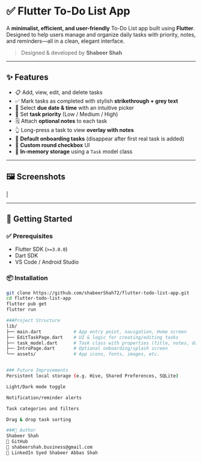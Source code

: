# ✅ Flutter To-Do List App

A **minimalist, efficient, and user-friendly** To-Do List app built using **Flutter**. Designed to help users manage and organize daily tasks with priority, notes, and reminders—all in a clean, elegant interface.

> Designed & developed by **Shabeer Shah**

---

## ✨ Features

- 📋 Add, view, edit, and delete tasks
- ✅ Mark tasks as completed with stylish **strikethrough + grey text**
- 📆 Select **due date & time** with an intuitive picker
- 🔺 Set **task priority** (Low / Medium / High)
- 🗒 Attach **optional notes** to each task
- 👆 Long-press a task to view **overlay with notes**
- 🎯 **Default onboarding tasks** (disappear after first real task is added)
- 🔘 **Custom round checkbox** UI
- 🔄 **In-memory storage** using a `Task` model class

---

## 🖼️ Screenshots

| 

---

## 🚀 Getting Started

### ✅ Prerequisites

- Flutter SDK (`>=3.0.0`)
- Dart SDK
- VS Code / Android Studio

### 📦 Installation

```bash
git clone https://github.com/shabeerShah72/flutter-todo-list-app.git
cd flutter-todo-list-app
flutter pub get
flutter run

###Project Structure
lib/
├── main.dart            # App entry point, navigation, Home screen
├── EditTaskPage.dart    # UI & logic for creating/editing tasks
├── task_model.dart      # Task class with properties (title, notes, date, etc.)
├── IntroPage.dart       # Optional onboarding/splash screen
└── assets/              # App icons, fonts, images, etc.


### Future Improvements
Persistent local storage (e.g. Hive, Shared Preferences, SQLite)

Light/Dark mode toggle

Notification/reminder alerts

Task categories and filters

Drag & drop task sorting

###👤 Author
Shabeer Shah
🔗 GitHub
📧 shabeershah.business@gmail.com
💼 LinkedIn Syed Shabeer Abbas Shah
